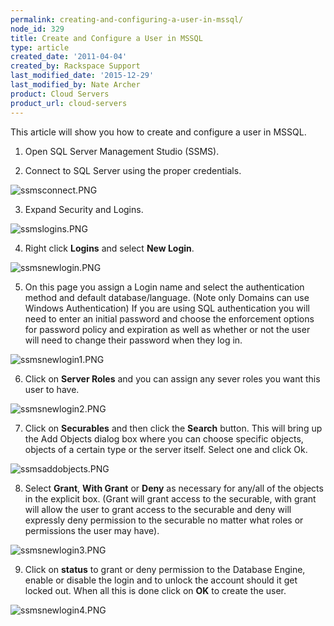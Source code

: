 ```yaml
---
permalink: creating-and-configuring-a-user-in-mssql/
node_id: 329
title: Create and Configure a User in MSSQL
type: article
created_date: '2011-04-04'
created_by: Rackspace Support
last_modified_date: '2015-12-29'
last_modified_by: Nate Archer
product: Cloud Servers
product_url: cloud-servers
---
```


This article will show you how to create and configure a user in MSSQL.

1. Open SQL Server Management Studio (SSMS).

2. Connect to SQL Server using the proper credentials.

  <img src="{% asset_path cloud-servers/creating-and-configuring-a-user-in-mssql/ssmsconnect.PNG %}" alt="ssmsconnect.PNG" />

3. Expand Security and Logins.

  <img src="{% asset_path cloud-servers/creating-and-configuring-a-user-in-mssql/ssmslogins.PNG %}" alt="ssmslogins.PNG" />

4. Right click **Logins** and select **New Login**.

  <img src="{% asset_path cloud-servers/creating-and-configuring-a-user-in-mssql/ssmsnewlogin.PNG %}" alt="ssmsnewlogin.PNG" />

5. On this page you assign a Login name and select the authentication
method and default database/language. (Note only Domains can use Windows
Authentication) If you are using SQL authentication you will need to
enter an initial password and choose the enforcement options for
password policy and expiration as well as whether or not the user will
need to change their password when they log in.

  <img src="{% asset_path cloud-servers/creating-and-configuring-a-user-in-mssql/ssmsnewlogin1.PNG %}" alt="ssmsnewlogin1.PNG" />

6. Click on **Server Roles** and you can assign any sever roles you want
this user to have.

  <img src="{% asset_path cloud-servers/creating-and-configuring-a-user-in-mssql/ssmsnewlogin2.PNG %}" alt="ssmsnewlogin2.PNG" />

7. Click on **Securables** and then click the **Search** button. This will bring
up the Add Objects dialog box where you can choose specific objects,
objects of a certain type or the server itself. Select one and click Ok.

  <img src="{% asset_path cloud-servers/creating-and-configuring-a-user-in-mssql/ssmsaddobjects.PNG %}" alt="ssmsaddobjects.PNG" />

8. Select **Grant**, **With Grant** or **Deny** as necessary for any/all of the
objects in the explicit box. (Grant will grant access to the securable,
with grant will allow the user to grant access to the securable and deny
will expressly deny permission to the securable no matter what roles or
permissions the user may have).

  <img src="{% asset_path cloud-servers/creating-and-configuring-a-user-in-mssql/ssmsnewlogin3.PNG %}" alt="ssmsnewlogin3.PNG" />

9. Click on **status** to grant or deny permission to the Database Engine,
enable or disable the login and to unlock the account should it get
locked out. When all this is done click on **OK** to create the user.

  <img src="{% asset_path cloud-servers/creating-and-configuring-a-user-in-mssql/ssmsnewlogin4.PNG %}" alt="ssmsnewlogin4.PNG" />
